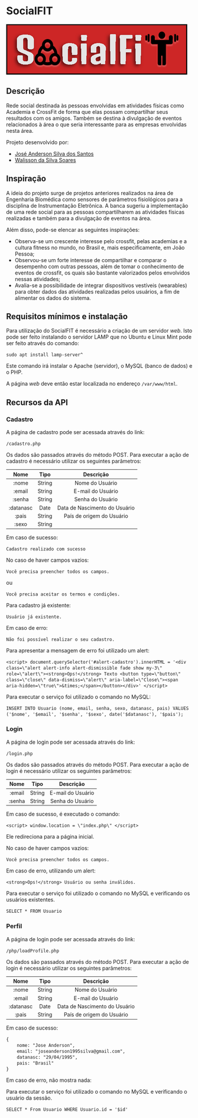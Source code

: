 # SocialFIT

![Logotipo da Rede Social](images/logo-full.png)

## Descrição

Rede social destinada às pessoas envolvidas em atividades físicas como Academia e CrossFit de forma que elas possam compartilhar seus resultados com os amigos. Também se destina à divulgação de eventos relacionados à área o que seria interessante para as empresas envolvidas nesta área.

Projeto desenvolvido por:

- [José Anderson Silva dos Santos](https://github.com/joseanderson1995silva)
- [Walisson da Silva Soares](https://www.walissonsilva.com)

## Inspiração

A ideia do projeto surge de projetos anteriores realizados na área de Engenharia Biomédica como sensores de parâmetros fisiológicos para a disciplina de Instrumentação Eletrônica. A banca sugeriu a implementação de uma rede social para as pessoas compartilharem as atividades físicas realizadas e também para a divulgação de eventos na área.

Além disso, pode-se elencar as seguintes inspirações:

* Observa-se um crescente interesse pelo crossfit, pelas academias e a cultura fitness no mundo, no Brasil e, mais especificamente, em João Pessoa;
* Observou-se um forte interesse de compartilhar e comparar o desempenho com outras pessoas, além de tomar o conhecimento de eventos de crossfit, os quais são bastante valorizados pelos envolvidos nessas atividades;
* Avalia-se a possibilidade de integrar dispositivos vestíveis (wearables) para obter dados das atividades realizadas pelos usuários, a fim de alimentar os dados do sistema.

<!-- ## Protótipos -->


## Requisitos mínimos e instalação

Para utilização do SocialFIT é necessário a criação de um servidor *web*. Isto pode ser feito instalando o servidor LAMP que no Ubuntu e Linux Mint pode ser feito através do comando:

```
sudo apt install lamp-server^
```

Este comando irá instalar o Apache (servidor), o MySQL (banco de dados) e o PHP.

A página *web* deve então estar localizada no endereço `/var/www/html`.


## Recursos da API


### Cadastro

A página de cadastro pode ser acessada através do link:

```
/cadastro.php
```

Os dados são passados através do método POST.
Para executar a ação de cadastro é necessário utilizar os seguintes parâmetros:

|    **Nome**   |  **Tipo**  |           **Descrição**           |
|:---------:|:------:|:-----------------------------:|
| :nome     | String |        Nome do Usuário        |
| :email    | String |       E-mail do Usuário       |
| :senha    | String |        Senha do Usuário       |
| :datanasc |  Date  | Data de Nascimento do Usuário |
| :pais     | String |   País de origem do Usuário   |
| :sexo     | String |                               |

Em caso de sucesso:

```
Cadastro realizado com sucesso
```
No caso de haver campos vazios:

```
Você precisa preencher todos os campos.
```
ou

```
Você precisa aceitar os termos e condições.
```

Para cadastro já existente:

```
Usuário já existente.
```

Em caso de erro:

```
Não foi possível realizar o seu cadastro.
```

Para apresentar a mensagem de erro foi utilizado um alert:

```
<script> document.querySelector('#alert-cadastro').innerHTML = '<div class=\"alert alert-info alert-dismissible fade show my-3\" role=\"alert\"><strong>Ops!</strong> Texto <button type=\"button\" class=\"close\" data-dismiss=\"alert\" aria-label=\"Close\"><span aria-hidden=\"true\">&times;</span></button></div>' </script>
```

Para executar o serviço foi utilizado o comando no MySQL:

```
INSERT INTO Usuario (nome, email, senha, sexo, datanasc, pais) VALUES ('$nome', '$email', '$senha', '$sexo', date('$datanasc'), '$pais');
```

### Login

A página de login pode ser acessada através do link:

```
/login.php
```

Os dados são passados através do método POST.
Para executar a ação de login é necessário utilizar os seguintes parâmetros:

|    **Nome**   |  **Tipo**  |           **Descrição**           |
|:---------:|:------:|:-----------------------------:|
| :email    | String |       E-mail do Usuário       |
| :senha    | String |        Senha do Usuário       |


Em caso de sucesso, é executado o comando:

```
<script> window.location = \"index.php\" </script>
```
Ele redireciona para a página inicial.

No caso de haver campos vazios:

```
Você precisa preencher todos os campos.
```



Em caso de erro, utilizando um alert:

```
<strong>Ops!</strong> Usuário ou senha inválidos.
```

Para executar o serviço foi utilizado o comando no MySQL e verificando os usuários existentes.

```
SELECT * FROM Usuario
```

### Perfil

A página de login pode ser acessada através do link:

```
/php/loadProfile.php
```

Os dados são passados através do método POST.
Para executar a ação de login é necessário utilizar os seguintes parâmetros:

|    **Nome**   |  **Tipo**  |           **Descrição**           |
|:---------:|:------:|:-----------------------------:|
| :nome     | String |        Nome do Usuário        |
| :email    | String |       E-mail do Usuário       |
| :datanasc |  Date  | Data de Nascimento do Usuário |
| :pais     | String |   País de origem do Usuário   |

Em caso de sucesso:

```
{
    nome: "Jose Anderson", 
    email: "joseanderson1995silva@gmail.com",
    datanasc: "29/04/1995",
    pais: "Brasil"
}
```



Em caso de erro, não mostra nada:

Para executar o serviço foi utilizado o comando no MySQL e verificando o usuário da sessão.

```
SELECT * From Usuario WHERE Usuario.id = '$id'
```


